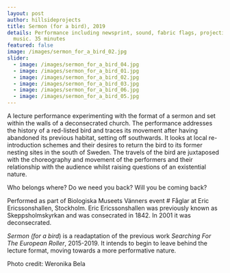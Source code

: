 ```yaml
---
layout: post
author: hillsideprojects
title: Sermon (for a bird), 2019
details: Performance including newsprint, sound, fabric flags, projection and
  music. 35 minutes
featured: false
image: /images/sermon_for_a_bird_02.jpg
slider:
  - image: /images/sermon_for_a_bird_04.jpg
  - image: /images/sermon_for_a_bird_01.jpg
  - image: /images/sermon_for_a_bird_02.jpg
  - image: /images/sermon_for_a_bird_03.jpg
  - image: /images/sermon_for_a_bird_06.jpg
  - image: /images/sermon_for_a_bird_05.jpg
---
```

A lecture performance experimenting with the format of a sermon and set within the walls of a deconsecrated church. The performance addresses the history of a red-listed bird and traces its movement after having abandoned its previous habitat, setting off southwards. It looks at local re-introduction schemes and their desires to return the bird to its former nesting sites in the south of Sweden. The travels of the bird are juxtaposed with the choreography and movement of the performers and their relationship with the audience whilst raising questions of an existential nature.

Who belongs where? Do we need you back? Will you be coming back?

Performed as part of Biologiska Museets Vänners event # Fåglar at Eric Ericssonshallen, Stockholm. Eric Ericssonshallen was previously known as Skeppsholmskyrkan and was consecrated in 1842. In 2001 it was deconsecrated.

*Sermon (for a bird*) is a readaptation of the previous work *Searching For The European Roller*, 2015-2019. It intends to begin to leave behind the lecture format, moving towards a more performative nature. 

Photo credit: Weronika Bela